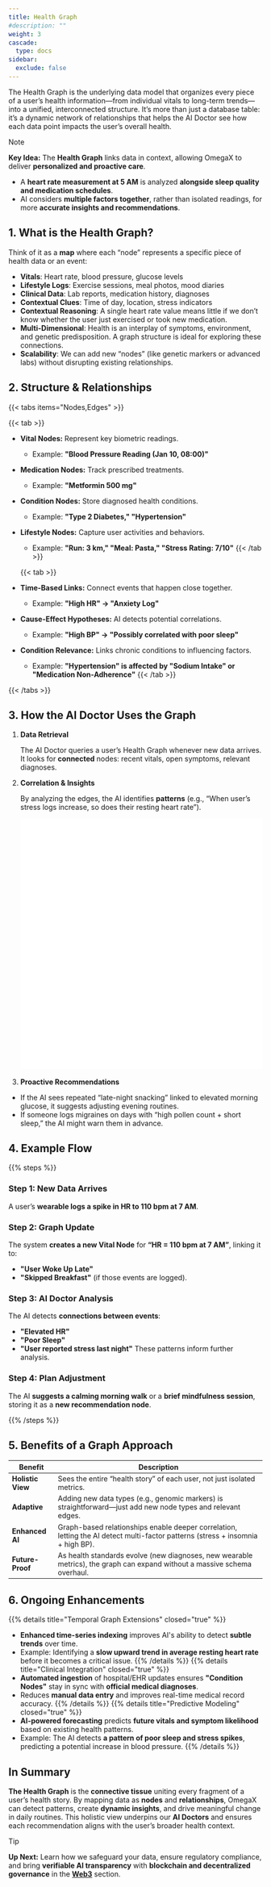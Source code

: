 ```yaml
---
title: Health Graph
#description: ""
weight: 3
cascade:
  type: docs
sidebar:
  exclude: false
---
```


The Health Graph is the underlying data model that organizes every piece of a user’s health information—from individual vitals to long-term trends—into a unified, interconnected structure. It’s more than just a database table: it’s a dynamic network of relationships that helps the AI Doctor see how each data point impacts the user’s overall health.

> [!NOTE]
> **Key Idea:** The **Health Graph** links data in context, allowing OmegaX to deliver **personalized and proactive care**.
>
> - A **heart rate measurement at 5 AM** is analyzed **alongside sleep quality and medication schedules**.
> - AI considers **multiple factors together**, rather than isolated readings, for more **accurate insights and recommendations**.

## 1. What is the Health Graph?

Think of it as a **map** where each “node” represents a specific piece of health data or an event:

- **Vitals**: Heart rate, blood pressure, glucose levels
- **Lifestyle Logs**: Exercise sessions, meal photos, mood diaries
- **Clinical Data**: Lab reports, medication history, diagnoses
- **Contextual Clues**: Time of day, location, stress indicators
- **Contextual Reasoning**: A single heart rate value means little if we don’t know whether the user just exercised or took new medication.
- **Multi-Dimensional**: Health is an interplay of symptoms, environment, and genetic predisposition. A graph structure is ideal for exploring these connections.
- **Scalability**: We can add new “nodes” (like genetic markers or advanced labs) without disrupting existing relationships.

## 2. Structure & Relationships

{{< tabs items="Nodes,Edges" >}}

  {{< tab >}}
- **Vital Nodes:** Represent key biometric readings.
    - Example: **"Blood Pressure Reading (Jan 10, 08:00)"**
- **Medication Nodes:** Track prescribed treatments.
    - Example: **"Metformin 500 mg"**
- **Condition Nodes:** Store diagnosed health conditions.
    - Example: **"Type 2 Diabetes," "Hypertension"**
- **Lifestyle Nodes:** Capture user activities and behaviors.
    - Example: **"Run: 3 km," "Meal: Pasta," "Stress Rating: 7/10"**
  {{< /tab >}}

  {{< tab >}}
- **Time-Based Links:** Connect events that happen close together.
    - Example: **"High HR" → "Anxiety Log"**
- **Cause-Effect Hypotheses:** AI detects potential correlations.
    - Example: **"High BP" → "Possibly correlated with poor sleep"**
- **Condition Relevance:** Links chronic conditions to influencing factors.
    - Example: **"Hypertension" is affected by "Sodium Intake" or "Medication Non-Adherence"**
  {{< /tab >}}

{{< /tabs >}}

## 3. How the AI Doctor Uses the Graph

1. **Data Retrieval**

   The AI Doctor queries a user’s Health Graph whenever new data arrives. It looks for **connected** nodes: recent vitals, open symptoms, relevant diagnoses.

2. **Correlation & Insights**
 
   By analyzing the edges, the AI identifies **patterns** (e.g., “When user’s stress logs increase, so does their resting heart rate”).

   ![Patterns](patterns.svg "The graph helps highlight these relationships")

3. **Proactive Recommendations**

- If the AI sees repeated “late-night snacking” linked to elevated morning glucose, it suggests adjusting evening routines.
- If someone logs migraines on days with “high pollen count + short sleep,” the AI might warn them in advance.

## 4. Example Flow

{{% steps %}}

### Step 1: New Data Arrives

A user’s **wearable logs a spike in HR to 110 bpm at 7 AM**.

### Step 2: Graph Update

The system **creates a new Vital Node** for **“HR = 110 bpm at 7 AM”**, linking it to:

- **"User Woke Up Late"**
- **"Skipped Breakfast"** (if those events are logged).

### Step 3: AI Doctor Analysis

The AI detects **connections between events**:

- **"Elevated HR"**
- **"Poor Sleep"**
- **"User reported stress last night"**
These patterns inform further analysis.

### Step 4: Plan Adjustment

The AI **suggests a calming morning walk** or a **brief mindfulness session**, storing it as a **new recommendation node**.

{{% /steps %}}

## 5. Benefits of a Graph Approach

| Benefit | Description |
|---------|-------------|
| **Holistic View** | Sees the entire “health story” of each user, not just isolated metrics. |
| **Adaptive** | Adding new data types (e.g., genomic markers) is straightforward—just add new node types and relevant edges. |
| **Enhanced AI** | Graph-based relationships enable deeper correlation, letting the AI detect multi-factor patterns (stress + insomnia + high BP). |
| **Future-Proof** | As health standards evolve (new diagnoses, new wearable metrics), the graph can expand without a massive schema overhaul. |

## 6. Ongoing Enhancements

{{% details title="Temporal Graph Extensions" closed="true" %}}
- **Enhanced time-series indexing** improves AI's ability to detect **subtle trends** over time.
- Example: Identifying a **slow upward trend in average resting heart rate** before it becomes a critical issue.
{{% /details %}}
{{% details title="Clinical Integration" closed="true" %}}
- **Automated ingestion** of hospital/EHR updates ensures **"Condition Nodes"** stay in sync with **official medical diagnoses**.
- Reduces **manual data entry** and improves real-time medical record accuracy.
{{% /details %}}
{{% details title="Predictive Modeling" closed="true" %}}
- **AI-powered forecasting** predicts **future vitals and symptom likelihood** based on existing health patterns.
- Example: The AI detects **a pattern of poor sleep and stress spikes**, predicting a potential increase in blood pressure.
{{% /details %}}

## In Summary

**The Health Graph** is the **connective tissue** uniting every fragment of a user’s health story. By mapping data as **nodes** and **relationships**, OmegaX can detect patterns, create **dynamic insights**, and drive meaningful change in daily routines. This holistic view underpins our **AI Doctors** and ensures each recommendation aligns with the user’s broader health context.

> [!TIP]
> **Up Next:** Learn how we safeguard your data, ensure regulatory compliance, and bring **verifiable AI transparency** with **blockchain and decentralized governance** in the [**Web3**](../../medical-dao) section.